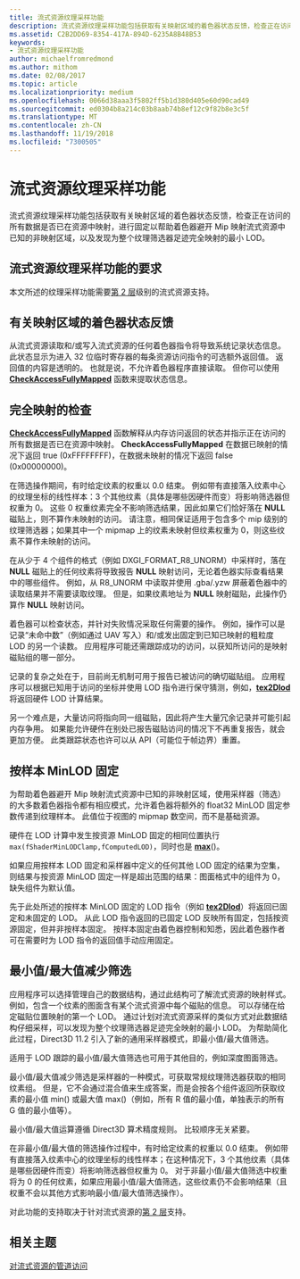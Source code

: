 ```yaml
---
title: 流式资源纹理采样功能
description: 流式资源纹理采样功能包括获取有关映射区域的着色器状态反馈，检查正在访问的所有数据是否已在资源中映射，进行固定以帮助着色器避开 Mip 映射流式资源中已知的非映射区域，以及发现为整个纹理筛选器足迹完全映射的最小 LOD。
ms.assetid: C2B2DD69-8354-417A-894D-6235A8B48B53
keywords:
- 流式资源纹理采样功能
author: michaelfromredmond
ms.author: mithom
ms.date: 02/08/2017
ms.topic: article
ms.localizationpriority: medium
ms.openlocfilehash: 0066d38aaa3f5802ff5b1d380d405e60d90cad49
ms.sourcegitcommit: ed0304b8a214c03b8aab74b8ef12c9f82b8e3c5f
ms.translationtype: MT
ms.contentlocale: zh-CN
ms.lasthandoff: 11/19/2018
ms.locfileid: "7300505"
---
```

# <a name="streaming-resources-texture-sampling-features"></a>流式资源纹理采样功能


流式资源纹理采样功能包括获取有关映射区域的着色器状态反馈，检查正在访问的所有数据是否已在资源中映射，进行固定以帮助着色器避开 Mip 映射流式资源中已知的非映射区域，以及发现为整个纹理筛选器足迹完全映射的最小 LOD。

## <a name="span-idrequirementsofstreamingresourcestexturesamplingfeaturesspanspan-idrequirementsofstreamingresourcestexturesamplingfeaturesspanspan-idrequirementsofstreamingresourcestexturesamplingfeaturesspanrequirements-of-streaming-resources-texture-sampling-features"></a><span id="Requirements_of_streaming_resources_texture_sampling_features"></span><span id="requirements_of_streaming_resources_texture_sampling_features"></span><span id="REQUIREMENTS_OF_STREAMING_RESOURCES_TEXTURE_SAMPLING_FEATURES"></span>流式资源纹理采样功能的要求


本文所述的纹理采样功能需要[第 2 层](tier-2.md)级别的流式资源支持。

## <a name="span-idshaderstatusfeedbackaboutmappedareasspanspan-idshaderstatusfeedbackaboutmappedareasspanspan-idshaderstatusfeedbackaboutmappedareasspanshader-status-feedback-about-mapped-areas"></a><span id="Shader_status_feedback_about_mapped_areas"></span><span id="shader_status_feedback_about_mapped_areas"></span><span id="SHADER_STATUS_FEEDBACK_ABOUT_MAPPED_AREAS"></span>有关映射区域的着色器状态反馈


从流式资源读取和/或写入流式资源的任何着色器指令将导致系统记录状态信息。 此状态显示为进入 32 位临时寄存器的每条资源访问指令的可选额外返回值。 返回值的内容是透明的。 也就是说，不允许着色器程序直接读取。 但你可以使用 [**CheckAccessFullyMapped**](https://msdn.microsoft.com/library/windows/desktop/dn292083) 函数来提取状态信息。

## <a name="span-idfullymappedcheckspanspan-idfullymappedcheckspanspan-idfullymappedcheckspanfully-mapped-check"></a><span id="Fully_mapped_check"></span><span id="fully_mapped_check"></span><span id="FULLY_MAPPED_CHECK"></span>完全映射的检查


[**CheckAccessFullyMapped**](https://msdn.microsoft.com/library/windows/desktop/dn292083) 函数解释从内存访问返回的状态并指示正在访问的所有数据是否已在资源中映射。 **CheckAccessFullyMapped** 在数据已映射的情况下返回 true (0xFFFFFFFF)，在数据未映射的情况下返回 false (0x00000000)。

在筛选操作期间，有时给定纹素的权重以 0.0 结束。 例如带有直接落入纹素中心的纹理坐标的线性样本：3 个其他纹素（具体是哪些因硬件而变）将影响筛选器但权重为 0。 这些 0 权重纹素完全不影响筛选结果，因此如果它们恰好落在 **NULL** 磁贴上，则不算作未映射的访问。 请注意，相同保证适用于包含多个 mip 级别的纹理筛选器；如果其中一个 mipmap 上的纹素未映射但纹素权重为 0，则这些纹素不算作未映射的访问。

在从少于 4 个组件的格式（例如 DXGI\_FORMAT\_R8\_UNORM）中采样时，落在 **NULL** 磁贴上的任何纹素将导致报告 **NULL** 映射访问，无论着色器实际查看结果中的哪些组件。 例如，从 R8\_UNORM 中读取并使用 .gba/.yzw 屏蔽着色器中的读取结果并不需要读取纹理。 但是，如果纹素地址为 **NULL** 映射磁贴，此操作仍算作 **NULL** 映射访问。

着色器可以检查状态，并针对失败情况采取任何需要的操作。 例如，操作可以是记录“未命中数”（例如通过 UAV 写入）和/或发出固定到已知已映射的粗粒度 LOD 的另一个读数。 应用程序可能还需跟踪成功的访问，以获知所访问的是映射磁贴组的哪一部分。

记录的复杂之处在于，目前尚无机制可用于报告已被访问的确切磁贴组。 应用程序可以根据已知用于访问的坐标并使用 LOD 指令进行保守猜测，例如，[**tex2Dlod**](https://msdn.microsoft.com/library/windows/desktop/bb509680) 将返回硬件 LOD 计算结果。

另一个难点是，大量访问将指向同一组磁贴，因此将产生大量冗余记录并可能引起内存争用。 如果能允许硬件在别处已报告磁贴访问的情况下不再重复报告，就会更加方便。 此类跟踪状态也许可以从 API（可能位于帧边界）重置。

## <a name="span-idper-sampleminlodclampspanspan-idper-sampleminlodclampspanspan-idper-sampleminlodclampspanper-sample-minlod-clamp"></a><span id="Per-sample_MinLOD_clamp"></span><span id="per-sample_minlod_clamp"></span><span id="PER-SAMPLE_MINLOD_CLAMP"></span>按样本 MinLOD 固定


为帮助着色器避开 Mip 映射流式资源中已知的非映射区域，使用采样器（筛选）的大多数着色器指令都有相应模式，允许着色器将额外的 float32 MinLOD 固定参数传递到纹理样本。 此值位于视图的 mipmap 数空间，而不是基础资源。

硬件在 LOD 计算中发生按资源 MinLOD 固定的相同位置执行 ` max(fShaderMinLODClamp,fComputedLOD) `，同时也是 [**max**](https://msdn.microsoft.com/library/windows/desktop/bb509624)()。

如果应用按样本 LOD 固定和采样器中定义的任何其他 LOD 固定的结果为空集，则结果与按资源 MinLOD 固定一样是超出范围的结果：图面格式中的组件为 0，缺失组件为默认值。

先于此处所述的按样本 MinLOD 固定的 LOD 指令（例如 [**tex2Dlod**](https://msdn.microsoft.com/library/windows/desktop/bb509680)）将返回已固定和未固定的 LOD。 从此 LOD 指令返回的已固定 LOD 反映所有固定，包括按资源固定，但并非按样本固定。 按样本固定由着色器控制和知悉，因此着色器作者可在需要时为 LOD 指令的返回值手动应用固定。

## <a name="span-idminmaxreductionfilteringspanspan-idminmaxreductionfilteringspanspan-idminmaxreductionfilteringspanminmax-reduction-filtering"></a><span id="Min_Max_reduction_filtering"></span><span id="min_max_reduction_filtering"></span><span id="MIN_MAX_REDUCTION_FILTERING"></span>最小值/最大值减少筛选


应用程序可以选择管理自己的数据结构，通过此结构可了解流式资源的映射样式。 例如，包含一个纹素的图面含有某个流式资源中每个磁贴的信息。 可以存储在给定磁贴位置映射的第一个 LOD。 通过计划对流式资源采样的类似方式对此数据结构仔细采样，可以发现为整个纹理筛选器足迹完全映射的最小 LOD。 为帮助简化此过程，Direct3D 11.2 引入了新的通用采样器模式，即最小值/最大值筛选。

适用于 LOD 跟踪的最小值/最大值筛选也可用于其他目的，例如深度图面筛选。

最小值/最大值减少筛选是采样器的一种模式，可获取常规纹理筛选器获取的相同纹素组。 但是，它不会通过混合值来生成答案，而是会按各个组件返回所获取纹素的最小值 min() 或最大值 max()（例如，所有 R 值的最小值，单独表示的所有 G 值的最小值等）。

最小值/最大值运算遵循 Direct3D 算术精度规则。 比较顺序无关紧要。

在非最小值/最大值的筛选操作过程中，有时给定纹素的权重以 0.0 结束。 例如带有直接落入纹素中心的纹理坐标的线性样本；在这种情况下，3 个其他纹素（具体是哪些因硬件而变）将影响筛选器但权重为 0。 对于非最小值/最大值筛选中权重将为 0 的任何纹素，如果应用最小值/最大值筛选，这些纹素仍不会影响结果（且权重不会以其他方式影响最小值/最大值筛选操作）。

对此功能的支持取决于针对流式资源的[第 2 层](tier-2.md)支持。

## <a name="span-idrelated-topicsspanrelated-topics"></a><span id="related-topics"></span>相关主题


[对流式资源的管道访问](pipeline-access-to-streaming-resources.md)

 

 




